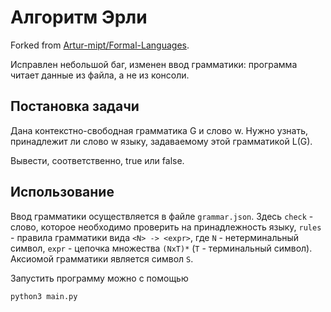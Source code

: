 # Алгоритм Эрли

Forked from [Artur-mipt/Formal-Languages](https://github.com/Artur-mipt/Formal-Languages).

Исправлен небольшой баг, изменен ввод грамматики: программа читает данные из файла,
а не из консоли.

## Постановка задачи

Дана контекстно-свободная грамматика G и слово w. Нужно узнать, принадлежит ли слово w
языку, задаваемому этой грамматикой L(G).

Вывести, соответственно, true или false.

## Использование

Ввод грамматики осуществляется в файле `grammar.json`. Здесь `check` - слово, которое
необходимо проверить на принадлежность языку, `rules` - правила грамматики вида
`<N> -> <expr>`, где `N` - нетерминальный символ, `expr` - цепочка множества `(NxT)*`
(`T` - терминальный символ). Аксиомой грамматики является символ `S`.

Запустить программу можно с помощью

```
python3 main.py
```
